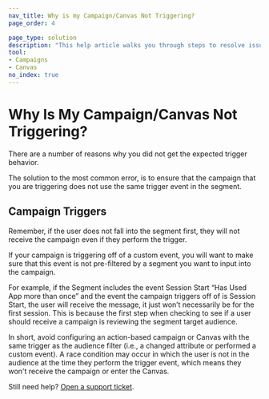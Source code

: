```yaml
---
nav_title: Why is my Campaign/Canvas Not Triggering?
page_order: 4

page_type: solution
description: "This help article walks you through steps to resolve issues with campaigns or Canvases not triggering as expected."
tool: 
- Campaigns
- Canvas
no_index: true
---
```


# Why Is My Campaign/Canvas Not Triggering?

There are a number of reasons why you did not get the expected trigger behavior.

The solution to the most common error, is to ensure that the campaign that you are triggering does not use the same trigger event in the segment.


## Campaign Triggers

Remember, if the user does not fall into the segment first, they will not receive the campaign even if they perform the trigger.

If your campaign is triggering off of a custom event, you will want to make sure that this event is not pre-filtered by a segment you want to input into the campaign. 

For example, if the Segment includes the event Session Start “Has Used App more than once” and the event the campaign triggers off of is Session Start, the user will receive the message, it just won’t necessarily be for the first session. This is because the first step when checking to see if a user should receive a campaign is reviewing the segment target audience. 

In short, avoid configuring an action-based campaign or Canvas with the same trigger as the audience filter (i.e., a changed attribute or performed a custom event). A race condition may occur in which the user is not in the audience at the time they perform the trigger event, which means they won't receive the campaign or enter the Canvas.  

Still need help? [Open a support ticket]({{site.baseurl}}/support_contact/).


